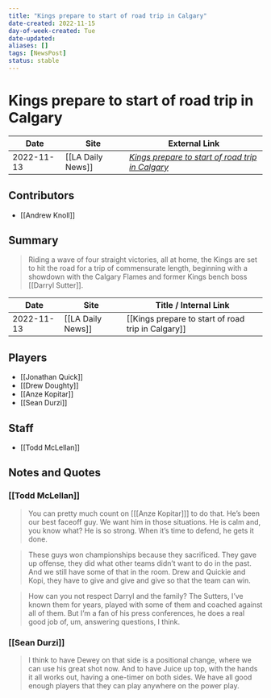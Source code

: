 ```yaml
---
title: "Kings prepare to start of road trip in Calgary"
date-created: 2022-11-15
day-of-week-created: Tue
date-updated: 
aliases: []
tags: [NewsPost]
status: stable
---
```


# Kings prepare to start of road trip in Calgary

| Date       | Site              | External Link                                                                                                                            |
| ---------- | ----------------- | ---------------------------------------------------------------------------------------------------------------------------------------- |
| 2022-11-13 | [[LA Daily News]] | [*Kings prepare to start of road trip in Calgary*](https://www.dailynews.com/2022/11/13/kings-prepare-to-start-of-road-trip-in-calgary/) |

## Contributors
- [[Andrew Knoll]]

## Summary
> Riding a wave of four straight victories, all at home, the Kings are set to hit the road for a trip of commensurate length, beginning with a showdown with the Calgary Flames and former Kings bench boss [[Darryl Sutter]].

| Date       | Site              | Title / Internal Link                              |
| ---------- | ----------------- | -------------------------------------------------- |
| 2022-11-13 | [[LA Daily News]] | [[Kings prepare to start of road trip in Calgary]] |

## Players
- [[Jonathan Quick]]
- [[Drew Doughty]]
- [[Anze Kopitar]]
- [[Sean Durzi]]

## Staff
- [[Todd McLellan]]

## Notes and Quotes
### [[Todd McLellan]]
> You can pretty much count on \[[[Anze Kopitar]]] to do that. He’s been our best faceoff guy. We want him in those situations. He is calm and, you know what? He is so strong. When it’s time to defend, he gets it done.

> These guys won championships because they sacrificed. They gave up offense, they did what other teams didn’t want to do in the past. And we still have some of that in the room. Drew and Quickie and Kopi, they have to give and give and give so that the team can win.

> How can you not respect Darryl and the family? The Sutters, I’ve known them for years, played with some of them and coached against all of them. But I’m a fan of his press conferences, he does a real good job of, um, answering questions, I think.

### [[Sean Durzi]]
> I think to have Dewey on that side is a positional change, where we can use his great shot now. And to have Juice up top, with the hands it all works out, having a one-timer on both sides. We have all good enough players that they can play anywhere on the power play.